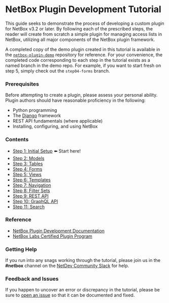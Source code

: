 # NetBox Plugin Development Tutorial

This guide seeks to demonstrate the process of developing a custom plugin for NetBox v3.2 or later. By following each of the prescribed steps, the reader will create from scratch a simple plugin for managing access lists in NetBox, utilizing all major components of the NetBox plugin framework.

A completed copy of the demo plugin created in this tutorial is available in the [`netbox-plugin-demo`](https://github.com/netbox-community/netbox-plugin-demo) repository for reference. For your convenience, the completed code corresponding to each step in the tutorial exists as a named branch in the demo repo. For example, if you want to start fresh on step 5, simply check out the `step04-forms` branch.

### Prerequisites

Before attempting to create a plugin, please assess your personal ability. Plugin authors should have reasonable proficiency in the following:

* Python programming
* The [Django](https://www.djangoproject.com/) framework
* REST API fundamentals (where applicable)
* Installing, configuring, and using NetBox

### Contents

* [Step 1: Initial Setup](/tutorial/step01-initial-setup.md) :arrow_left: Start here!
* [Step 2: Models](/tutorial/step02-models.md)
* [Step 3: Tables](/tutorial/step03-tables.md)
* [Step 4: Forms](/tutorial/step04-forms.md)
* [Step 5: Views](/tutorial/step05-views.md)
* [Step 6: Templates](/tutorial/step06-templates.md)
* [Step 7: Navigation](/tutorial/step07-navigation.md)
* [Step 8: Filter Sets](/tutorial/step08-filter-sets.md)
* [Step 9: REST API](/tutorial/step09-rest-api.md)
* [Step 10: GraphQL API](/tutorial/step10-graphql-api.md)
* [Step 11: Search](/tutorial/step11-search.md)

### Reference

* [NetBox Plugin Development Documentation](https://netbox.readthedocs.io/en/stable/plugins/development/)
* [NetBox Labs Certified Plugin Program](https://github.com/netbox-community/netbox/wiki/Plugin-Certification-Program)

### Getting Help

If you run into any snags working through the tutorial, please join us in the **#netbox** channel on the [NetDev Community Slack](https://netdev.chat/) for help.

### Feedback and Issues

If you happen to uncover an error or discrepancy in the tutorial, please be sure to [open an issue](https://github.com/netbox-community/netbox-plugin-tutorial/issues/new/choose) so that it can be documented and fixed.

